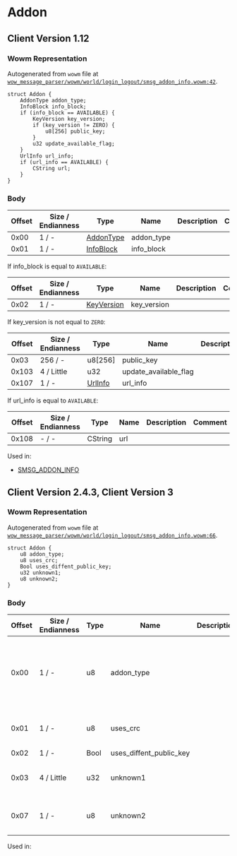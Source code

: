 # Addon

## Client Version 1.12

### Wowm Representation

Autogenerated from `wowm` file at [`wow_message_parser/wowm/world/login_logout/smsg_addon_info.wowm:42`](https://github.com/gtker/wow_messages/tree/main/wow_message_parser/wowm/world/login_logout/smsg_addon_info.wowm#L42).
```rust,ignore
struct Addon {
    AddonType addon_type;
    InfoBlock info_block;
    if (info_block == AVAILABLE) {
        KeyVersion key_version;
        if (key_version != ZERO) {
            u8[256] public_key;
        }
        u32 update_available_flag;
    }
    UrlInfo url_info;
    if (url_info == AVAILABLE) {
        CString url;
    }
}
```
### Body

| Offset | Size / Endianness | Type | Name | Description | Comment |
| ------ | ----------------- | ---- | ---- | ----------- | ------- |
| 0x00 | 1 / - | [AddonType](addontype.md) | addon_type |  |  |
| 0x01 | 1 / - | [InfoBlock](infoblock.md) | info_block |  |  |

If info_block is equal to `AVAILABLE`:

| Offset | Size / Endianness | Type | Name | Description | Comment |
| ------ | ----------------- | ---- | ---- | ----------- | ------- |
| 0x02 | 1 / - | [KeyVersion](keyversion.md) | key_version |  |  |

If key_version is not equal to `ZERO`:

| Offset | Size / Endianness | Type | Name | Description | Comment |
| ------ | ----------------- | ---- | ---- | ----------- | ------- |
| 0x03 | 256 / - | u8[256] | public_key |  |  |
| 0x103 | 4 / Little | u32 | update_available_flag |  |  |
| 0x107 | 1 / - | [UrlInfo](urlinfo.md) | url_info |  |  |

If url_info is equal to `AVAILABLE`:

| Offset | Size / Endianness | Type | Name | Description | Comment |
| ------ | ----------------- | ---- | ---- | ----------- | ------- |
| 0x108 | - / - | CString | url |  |  |


Used in:
* [SMSG_ADDON_INFO](smsg_addon_info.md)

## Client Version 2.4.3, Client Version 3

### Wowm Representation

Autogenerated from `wowm` file at [`wow_message_parser/wowm/world/login_logout/smsg_addon_info.wowm:66`](https://github.com/gtker/wow_messages/tree/main/wow_message_parser/wowm/world/login_logout/smsg_addon_info.wowm#L66).
```rust,ignore
struct Addon {
    u8 addon_type;
    u8 uses_crc;
    Bool uses_diffent_public_key;
    u32 unknown1;
    u8 unknown2;
}
```
### Body

| Offset | Size / Endianness | Type | Name | Description | Comment |
| ------ | ----------------- | ---- | ---- | ----------- | ------- |
| 0x00 | 1 / - | u8 | addon_type |  | Other emus hardcode this to 2. More research is required |
| 0x01 | 1 / - | u8 | uses_crc |  | Other emus hardcode this to 1. |
| 0x02 | 1 / - | Bool | uses_diffent_public_key |  |  |
| 0x03 | 4 / Little | u32 | unknown1 |  | Other emus hardcode this to 0 |
| 0x07 | 1 / - | u8 | unknown2 |  | Other emus hardcode this to 0 |


Used in:

